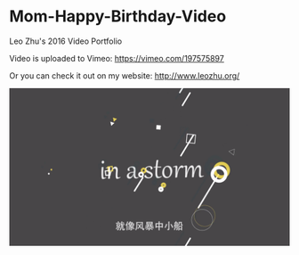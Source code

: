 # Mom-Happy-Birthday-Video
Leo Zhu's 2016 Video Portfolio

Video is uploaded to Vimeo: https://vimeo.com/197575897

Or you can check it out on my website: http://www.leozhu.org/

<a href="https://vimeo.com/197575897" target="_blank">![Alt text](/happy-birthday-preview.png?raw=true "Optional Title")</a>
